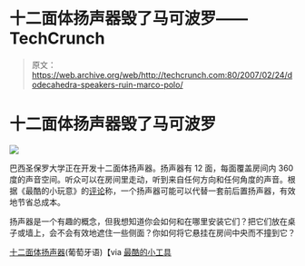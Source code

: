 # 十二面体扬声器毁了马可波罗——TechCrunch

> 原文：<https://web.archive.org/web/http://techcrunch.com:80/2007/02/24/dodecahedra-speakers-ruin-marco-polo/>

# 十二面体扬声器毁了马可波罗

![](img/92e1525f0bbb13f924ff3e05cc3bbac7.png)

巴西圣保罗大学正在开发十二面体扬声器。扬声器有 12 面，每面覆盖房间内 360 度的声音空间。听众可以在房间里走动，听到来自任何方向和任何角度的声音。根据《最酷的小玩意》的[评论](https://web.archive.org/web/20201020062356/http://www.coolest-gadgets.com/20070223/the-dodecahedra-speakers/)称，一个扬声器可能可以代替一套前后置扬声器，有效地节省总成本。

扬声器是一个有趣的概念，但我想知道你会如何和在哪里安装它们？把它们放在桌子或墙上，会不会有效地遮住一些侧面？你如何将它悬挂在房间中央而不撞到它？

[十二面体扬声器](https://web.archive.org/web/20201020062356/http://www.agencia.fapesp.br/boletim_dentro.php?data%5Bid_materia_boletim%5D=6750)(葡萄牙语)【via [最酷的小工具](https://web.archive.org/web/20201020062356/http://www.coolest-gadgets.com/20070223/the-dodecahedra-speakers/)